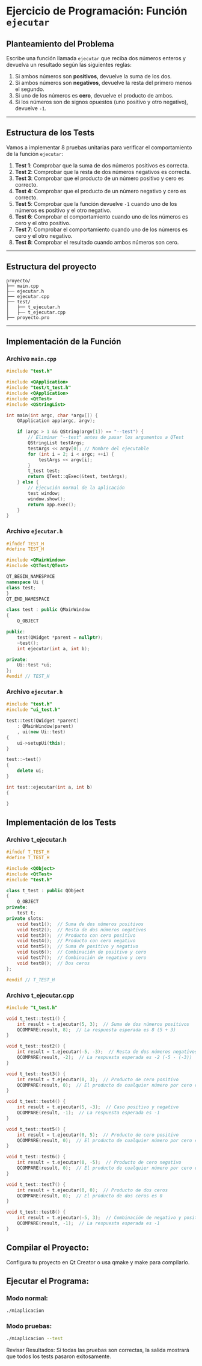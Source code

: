 # Ejercicio de Programación: Función `ejecutar`

## Planteamiento del Problema

Escribe una función llamada `ejecutar` que reciba dos números enteros y devuelva un resultado según las siguientes reglas:

1. Si ambos números son **positivos**, devuelve la suma de los dos.
2. Si ambos números son **negativos**, devuelve la resta del primero menos el segundo.
3. Si uno de los números es **cero**, devuelve el producto de ambos.
4. Si los números son de signos opuestos (uno positivo y otro negativo), devuelve `-1`.

---

## Estructura de los Tests

Vamos a implementar 8 pruebas unitarias para verificar el comportamiento de la función `ejecutar`:

1. **Test 1**: Comprobar que la suma de dos números positivos es correcta.
2. **Test 2**: Comprobar que la resta de dos números negativos es correcta.
3. **Test 3**: Comprobar que el producto de un número positivo y cero es correcto.
4. **Test 4**: Comprobar que el producto de un número negativo y cero es correcto.
5. **Test 5**: Comprobar que la función devuelve `-1` cuando uno de los números es positivo y el otro negativo.
6. **Test 6**: Comprobar el comportamiento cuando uno de los números es cero y el otro positivo.
7. **Test 7**: Comprobar el comportamiento cuando uno de los números es cero y el otro negativo.
8. **Test 8**: Comprobar el resultado cuando ambos números son cero.

---

## Estructura del proyecto

```
proyecto/
├── main.cpp
├── ejecutar.h
├── ejecutar.cpp
├── test/
│   ├── t_ejecutar.h
│   ├── t_ejecutar.cpp
├── proyecto.pro
```

---

## Implementación de la Función
### Archivo `main.cpp`
```cpp
#include "test.h"

#include <QApplication>
#include "test/t_test.h"
#include <QApplication>
#include <QtTest>
#include <QStringList>

int main(int argc, char *argv[]) {
    QApplication app(argc, argv);

    if (argc > 1 && QString(argv[1]) == "--test") {
        // Eliminar "--test" antes de pasar los argumentos a QTest
        QStringList testArgs;
        testArgs << argv[0]; // Nombre del ejecutable
        for (int i = 2; i < argc; ++i) {
            testArgs << argv[i];
        }
        t_test test;
        return QTest::qExec(&test, testArgs);
    } else {
        // Ejecución normal de la aplicación
        test window;
        window.show();
        return app.exec();
    }
}
```
### Archivo `ejecutar.h`

```cpp
#ifndef TEST_H
#define TEST_H

#include <QMainWindow>
#include <QtTest/QTest>

QT_BEGIN_NAMESPACE
namespace Ui {
class test;
}
QT_END_NAMESPACE

class test : public QMainWindow
{
    Q_OBJECT

public:
    test(QWidget *parent = nullptr);
    ~test();
    int ejecutar(int a, int b);

private:
    Ui::test *ui;
};
#endif // TEST_H

```

### Archivo `ejecutar.h`
```cpp
#include "test.h"
#include "ui_test.h"

test::test(QWidget *parent)
    : QMainWindow(parent)
    , ui(new Ui::test)
{
    ui->setupUi(this);
}

test::~test()
{
    delete ui;
}

int test::ejecutar(int a, int b)
{

}
```

## Implementación de los Tests
### Archivo t_ejecutar.h
```cpp
#ifndef T_TEST_H
#define T_TEST_H

#include <QObject>
#include <QtTest>
#include "test.h"

class t_test : public QObject
{
    Q_OBJECT
private:
    test t;
private slots:
    void test1();  // Suma de dos números positivos
    void test2();  // Resta de dos números negativos
    void test3();  // Producto con cero positivo
    void test4();  // Producto con cero negativo
    void test5();  // Suma de positivo y negativo
    void test6();  // Combinación de positivo y cero
    void test7();  // Combinación de negativo y cero
    void test8();  // Dos ceros
};

#endif // T_TEST_H

```

### Archivo t_ejecutar.cpp

```cpp
#include "t_test.h"

void t_test::test1() {
    int result = t.ejecutar(5, 3);  // Suma de dos números positivos
    QCOMPARE(result, 8);  // La respuesta esperada es 8 (5 + 3)
}

void t_test::test2() {
    int result = t.ejecutar(-5, -3);  // Resta de dos números negativos
    QCOMPARE(result, -2);  // La respuesta esperada es -2 (-5 - (-3))
}

void t_test::test3() {
    int result = t.ejecutar(0, 3);  // Producto de cero positivo
    QCOMPARE(result, 0);  // El producto de cualquier número por cero es 0
}

void t_test::test4() {
    int result = t.ejecutar(5, -3);  // Caso positivo y negativo
    QCOMPARE(result, -1);  // La respuesta esperada es -1
}

void t_test::test5() {
    int result = t.ejecutar(0, 5);  // Producto de cero positivo
    QCOMPARE(result, 0);  // El producto de cualquier número por cero es 0
}

void t_test::test6() {
    int result = t.ejecutar(0, -5);  // Producto de cero negativo
    QCOMPARE(result, 0);  // El producto de cualquier número por cero es 0
}

void t_test::test7() {
    int result = t.ejecutar(0, 0);  // Producto de dos ceros
    QCOMPARE(result, 0);  // El producto de dos ceros es 0
}

void t_test::test8() {
    int result = t.ejecutar(-5, 3);  // Combinación de negativo y positivo
    QCOMPARE(result, -1);  // La respuesta esperada es -1
}

```

## Compilar el Proyecto: 
Configura tu proyecto en Qt Creator o usa qmake y make para compilarlo.

## Ejecutar el Programa:

### Modo normal:
```bash
./miaplicacion
```

### Modo pruebas:
```bash
./miaplicacion --test
```

Revisar Resultados: Si todas las pruebas son correctas, la salida mostrará que todos los tests pasaron exitosamente.